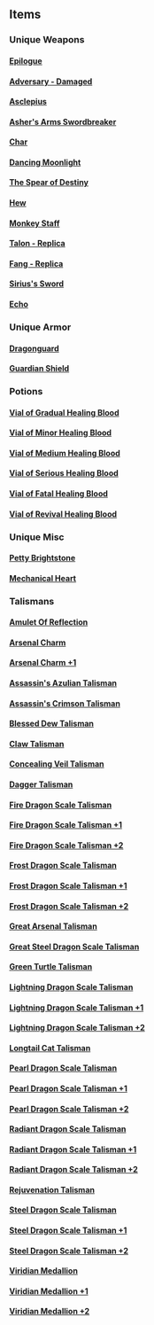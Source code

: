 ## Items

### Unique Weapons

#### [Epilogue](UniqueWeapons/Epilogue/Epilogue.md)

#### [Adversary - Damaged](UniqueWeapons/Adversary-Damaged/Adversary-Damaged.md)

#### [Asclepius](UniqueWeapons/Asclepius/Asclepius.md)

#### [Asher&#39;s Arms Swordbreaker](UniqueWeapons/Asher'sArmsSwordbreaker/Asher'sArmsSwordbreaker.md)

#### [Char](UniqueWeapons/Char/Char.md)

#### [Dancing Moonlight](UniqueWeapons/DancingMoonlight/DancingMoonlight.md)

#### [The Spear of Destiny](UniqueWeapons/TheSpearOfDestiny/TheSpearOfDestiny.md)

#### [Hew](UniqueWeapons/Hew/Hew.md)

#### [Monkey Staff](UniqueWeapons/MonkeyStaff/MonkeyStaff.md)

#### [Talon - Replica](UniqueWeapons/Talon-Replica/Talon-Replica.md)

#### [Fang - Replica](UniqueWeapons/Fang-Replica/Fang-Replica.md)

#### [Sirius&#39;s Sword](UniqueWeapons/Siruis'sSword/Siruis'sSword.md)

#### [Echo](UniqueWeapons/Echo/Echo.md)

### Unique Armor

#### [Dragonguard](UniqueArmor/Dragonguard/Dragonguard.md)

#### [Guardian Shield](UniqueArmor/GuardianShield/GuardianShield.md)

### Potions

#### [Vial of Gradual Healing Blood](Potions/VialOfGradualHealingBlood/VialOfGradualHealingBlood.md)

#### [Vial of Minor Healing Blood](Potions/VialOfMinorHealingBlood/VialOfMinorHealingBlood.md)

#### [Vial of Medium Healing Blood](Potions/VialOfMediumHealingBlood/VialOfMediumHealingBlood.md)

#### [Vial of Serious Healing Blood](Potions/VialOfSeriousHealingBlood/VialOfSeriousHealingBlood.md)

#### [Vial of Fatal Healing Blood](Potions/VialOfFatalHealingBlood/VialOfFatalHealingBlood.md)

#### [Vial of Revival Healing Blood](Potions/VialOfRevivalHealingBlood/VialOfRevivalHealingBlood.md)

### Unique Misc

#### [Petty Brightstone](UniqueMisc/PettyBrightstone/PettyBrightstone.md)

#### [Mechanical Heart](UniqueMisc/MechanicalHeart/MechanicalHeart.md)

### Talismans

#### [Amulet Of Reflection](Talismans/AmuletOfRefelection/AmuletOfReflection.md)

#### [Arsenal Charm](Talismans/ArsenalCharm/ArsenalCharm.md)

#### [Arsenal Charm +1](Talismans/ArsenalCharm+1/ArsenalCharm+1.md)

#### [Assassin's Azulian Talisman](Talismans/Assassin'sAzulianTalisman/Assassin'sAzulianTalisman.md)

#### [Assassin's Crimson Talisman](Talismans/Assassin'sCrimsonTalisman/Assassin'sCrimsonTalisman.md)

#### [Blessed Dew Talisman](Talismans/BlessedDewTalisman/BlessedDewTalisman.md)

#### [Claw Talisman](Talismans/ClawTalisman/ClawTalisman.md)

#### [Concealing Veil Talisman](Talismans/ConcealingVeilTalisman/ConcealingVeil.md)

#### [Dagger Talisman](Talismans/DaggerTalisman/DaggerTalisman.md)

#### [Fire Dragon Scale Talisman](Talismans/FireDragonScaleTalisman/FireDragonScaleTalisman.md)

#### [Fire Dragon Scale Talisman +1](Talismans/FireDragonScaleTalisman+1/FireDragonScaleTalisman+1.md)

#### [Fire Dragon Scale Talisman +2](Talismans/FireDragonScaleTalisman+2/FireDragonScaleTalisman+2.md)

#### [Frost Dragon Scale Talisman](Talismans/FrostDragonScaleTalisman/FrostDragonScaleTalisman.md)

#### [Frost Dragon Scale Talisman +1](Talismans/FrostDragonScaleTalisman+1/FrostDragonScaleTalisman+1.md)

#### [Frost Dragon Scale Talisman +2](Talismans/FrostDragonScaleTalisman+2/FrostDragonScaleTalisman+2.md)

#### [Great Arsenal Talisman](Talismans/GreatArsenalTalisman/GreatArsenalTalisman.md)

#### [Great Steel Dragon Scale Talisman](Talismans/GreatSteelDragonScaleTalisman/GreatSteelDragonScaleTalisman.md)

#### [Green Turtle Talisman](Talismans/GreenTurtleTalisman/GreenTurtleTalisman.md)

#### [Lightning Dragon Scale Talisman](Talismans/LightningDragonScaleTalisman/LightningDragonScaleTalisman.md)

#### [Lightning Dragon Scale Talisman +1](Talismans/LightningDragonScaleTalisman+1/LightningDragonScaleTalisman+1.md)

#### [Lightning Dragon Scale Talisman +2](Talismans/LightningDragonScaleTalisman+2/LightningDragonScaleTalisman+2.md)

#### [Longtail Cat Talisman](Talismans/LongtailCatTalisman/LongtailCatTalisman.md)

#### [Pearl Dragon Scale Talisman](Talismans/PearlDragonScaleTalisman/PearlDragonScaleTalisman.md)

#### [Pearl Dragon Scale Talisman +1](Talismans/PearlDragonScaleTalisman+1/PearlDragonScaleTalisman+1.md)

#### [Pearl Dragon Scale Talisman +2](Talismans/PearlDragonScaleTalisman+2/PearlDragonScaleTalisman+2.md)

#### [Radiant Dragon Scale Talisman](Talismans/RadiantDragonScaleTalisman/RadiantDragonScaleTalisman.md)

#### [Radiant Dragon Scale Talisman +1](Talismans/RadiantDragonScaleTalisman+1/RadiantDragonScaleTalisman+1.md)

#### [Radiant Dragon Scale Talisman +2](Talismans/RadiantDragonScaleTalisman+2/RadiantDragonScaleTalisman+2.md)

#### [Rejuvenation Talisman](Talismans/RejuvenationTalisman/RejuvenationTalisman.md)

#### [Steel Dragon Scale Talisman](Talismans/SteelDragonScaleTalisman/SteelDragonScaleTalisman.md)

#### [Steel Dragon Scale Talisman +1](Talismans/SteelDragonScaleTalisman+1/SteelDragonScaleTalisman+1.md)

#### [Steel Dragon Scale Talisman +2](Talismans/SteelDragonScaleTalisman+2/SteelDragonScaleTalisman+2.md)

#### [Viridian Medallion](Talismans/ViridianMedallion/ViridianMedallionTalisman.md)

#### [Viridian Medallion +1](Talismans/ViridianMedallion+1/ViridianMedallionTalisman+1.md)

#### [Viridian Medallion +2](Talismans/ViridianMedallion+2/ViridianMedallionTalisman+2.md)
